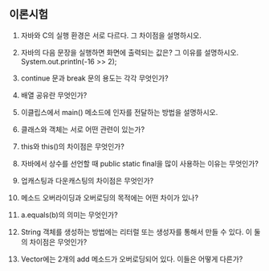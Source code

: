 ## 이론시험

1. 자바와 C의 실행 환경은 서로 다르다. 그 차이점을 설명하시오.





2. 자바의 다음 문장을 실행하면 화면에 출력되는 값은? 그 이유를 설명하시오.
System.out.println(-16 >> 2); 






3. continue 문과 break 문의 용도는 각각 무엇인가?






4. 배열 공유란 무엇인가?






5. 이클립스에서 main() 메소드에 인자를 전달하는 방법을 설명하시오.






6. 클래스와 객체는 서로 어떤 관련이 있는가?





7. this와 this()의 차이점은 무엇인가?




8. 자바에서 상수를 선언할 때 public static final을 많이 사용하는 이유는 무엇인가?





9. 업캐스팅과 다운캐스팅의 차이점은 무엇인가?





10. 메소드 오버라이딩과 오버로딩의 목적에는 어떤 차이가 있나?





11. a.equals(b)의 의미는 무엇인가?




12. String 객체를 생성하는 방법에는 리터럴 또는 생성자를 통해서 만들 수 있다. 이 둘의 차이점은 무엇인가?






13. Vector<E>에는 2개의 add 메소드가 오버로딩되어 있다. 이들은 어떻게 다른가?
